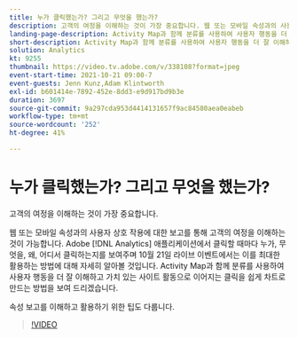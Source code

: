 ```yaml
---
title: 누가 클릭했는가? 그리고 무엇을 했는가?
description: 고객의 여정을 이해하는 것이 가장 중요합니다. 웹 또는 모바일 속성과의 사용자 상호 작용에 대한 보고를 통해 고객의 여정을 이해하는 것이 가능합니다. Adobe [!DNL Analytics] 애플리케이션에서 클릭할 때마다 누가, 무엇을, 왜, 어디서 클릭하는지를 보여주며 10월 21일 라이브 이벤트에서는 이를 최대한 활용하는 방법에 대해 자세히 알아볼 것입니다. Activity Map과 함께 분류를 사용하여 사용자 행동을 더 잘 이해하고 가치 있는 사이트 활동으로 이어지는 클릭을 쉽게 차트로 만드는 방법을 보여 드리겠습니다.
landing-page-description: Activity Map과 함께 분류를 사용하여 사용자 행동을 더 잘 이해하고 가치 있는 사이트 활동으로 이어지는 클릭을 쉽게 차트로 만드는 방법에 대해 알아봅니다.
short-description: Activity Map과 함께 분류를 사용하여 사용자 행동을 더 잘 이해하고 가치 있는 사이트 활동으로 이어지는 클릭을 쉽게 차트로 만드는 방법에 대해 알아봅니다.
solution: Analytics
kt: 9255
thumbnail: https://video.tv.adobe.com/v/338108?format=jpeg
event-start-time: 2021-10-21 09:00-7
event-guests: Jenn Kunz,Adam Klintworth
exl-id: b601414e-7892-452e-8dd3-e9d917bd9b3e
duration: 3697
source-git-commit: 9a297cda953d4414131657f9ac84580aea0eabeb
workflow-type: tm+mt
source-wordcount: '252'
ht-degree: 41%

---
```


# 누가 클릭했는가? 그리고 무엇을 했는가?

고객의 여정을 이해하는 것이 가장 중요합니다.

웹 또는 모바일 속성과의 사용자 상호 작용에 대한 보고를 통해 고객의 여정을 이해하는 것이 가능합니다. Adobe [!DNL Analytics] 애플리케이션에서 클릭할 때마다 누가, 무엇을, 왜, 어디서 클릭하는지를 보여주며 10월 21일 라이브 이벤트에서는 이를 최대한 활용하는 방법에 대해 자세히 알아볼 것입니다. Activity Map과 함께 분류를 사용하여 사용자 행동을 더 잘 이해하고 가치 있는 사이트 활동으로 이어지는 클릭을 쉽게 차트로 만드는 방법을 보여 드리겠습니다.

속성 보고를 이해하고 활용하기 위한 팁도 다룹니다.

>[!VIDEO](https://video.tv.adobe.com/v/338108/?quality=12&learn=on)
